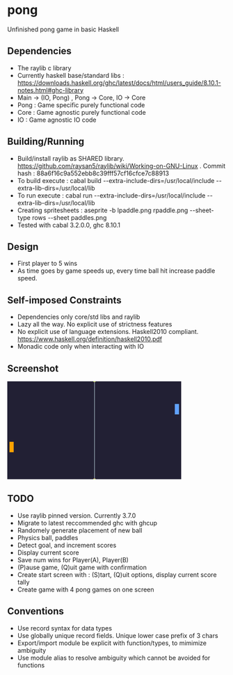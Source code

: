 # pong
Unfinished pong game in basic Haskell

## Dependencies
* The raylib c library
* Currently haskell base/standard libs : https://downloads.haskell.org/ghc/latest/docs/html/users_guide/8.10.1-notes.html#ghc-library
* Main -> (IO, Pong) , Pong -> Core, IO -> Core
* Pong : Game specific purely functional code
* Core : Game agnostic purely functional code
* IO : Game agnostic IO code

## Building/Running
* Build/install raylib as SHARED library. https://github.com/raysan5/raylib/wiki/Working-on-GNU-Linux . Commit hash : 88a6f16c9a552ebb8c39fff57cf16cfce7c88913
* To build execute : cabal build --extra-include-dirs=/usr/local/include --extra-lib-dirs=/usr/local/lib
* To run execute : cabal run --extra-include-dirs=/usr/local/include --extra-lib-dirs=/usr/local/lib
* Creating spritesheets : aseprite -b lpaddle.png rpaddle.png --sheet-type rows --sheet paddles.png
* Tested with cabal 3.2.0.0, ghc 8.10.1

## Design
* First player to 5 wins
* As time goes by game speeds up, every time ball hit increase paddle speed.

## Self-imposed Constraints
* Dependencies only core/std libs and raylib
* Lazy all the way. No explicit use of strictness features
* No explicit use of language extensions. Haskell2010 compliant. https://www.haskell.org/definition/haskell2010.pdf
* Monadic code only when interacting with IO
## Screenshot
![Screenshot image](https://github.com/danielc777888/pong/blob/main/screenshot.png "Screenshot")

## TODO
* Use raylib pinned version. Currently 3.7.0
* Migrate to latest reccommended ghc with ghcup
* Randomely generate placement of new ball
* Physics ball, paddles
* Detect goal, and increment scores
* Display current score
* Save num wins for Player(A), Player(B)
* (P)ause game, (Q)uit game with confirmation
* Create start screen with : (S)tart, (Q)uit options, display current score tally
* Create game with 4 pong games on one screen

## Conventions
* Use record syntax for data types
* Use globally unique record fields. Unique lower case prefix of 3 chars
* Export/import module be explicit with function/types, to mimimize ambiguity
* Use module alias to resolve ambiguity which cannot be avoided for functions
